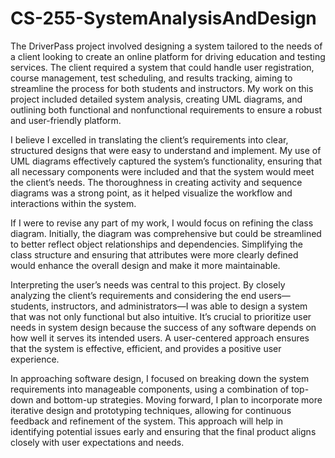 # CS-255-SystemAnalysisAndDesign
The DriverPass project involved designing a system tailored to the needs of a client looking to create an online platform for driving education and testing services. The client required a system that could handle user registration, course management, test scheduling, and results tracking, aiming to streamline the process for both students and instructors. My work on this project included detailed system analysis, creating UML diagrams, and outlining both functional and nonfunctional requirements to ensure a robust and user-friendly platform.

I believe I excelled in translating the client’s requirements into clear, structured designs that were easy to understand and implement. My use of UML diagrams effectively captured the system’s functionality, ensuring that all necessary components were included and that the system would meet the client’s needs. The thoroughness in creating activity and sequence diagrams was a strong point, as it helped visualize the workflow and interactions within the system.

If I were to revise any part of my work, I would focus on refining the class diagram. Initially, the diagram was comprehensive but could be streamlined to better reflect object relationships and dependencies. Simplifying the class structure and ensuring that attributes were more clearly defined would enhance the overall design and make it more maintainable.

Interpreting the user’s needs was central to this project. By closely analyzing the client’s requirements and considering the end users—students, instructors, and administrators—I was able to design a system that was not only functional but also intuitive. It’s crucial to prioritize user needs in system design because the success of any software depends on how well it serves its intended users. A user-centered approach ensures that the system is effective, efficient, and provides a positive user experience.

In approaching software design, I focused on breaking down the system requirements into manageable components, using a combination of top-down and bottom-up strategies. Moving forward, I plan to incorporate more iterative design and prototyping techniques, allowing for continuous feedback and refinement of the system. This approach will help in identifying potential issues early and ensuring that the final product aligns closely with user expectations and needs.
